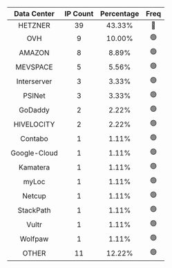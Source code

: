 | Data Center | IP Count | Percentage | Freq |
|:------------:|:--------:|:-----------:|:-----:|
| HETZNER | 39 | 43.33% | 🔴 |
| OVH | 9 | 10.00% | 🟢 |
| AMAZON | 8 | 8.89% | 🟢 |
| MEVSPACE | 5 | 5.56% | 🟢 |
| Interserver | 3 | 3.33% | 🟢 |
| PSINet | 3 | 3.33% | 🟢 |
| GoDaddy | 2 | 2.22% | 🟢 |
| HIVELOCITY | 2 | 2.22% | 🟢 |
| Contabo | 1 | 1.11% | 🟢 |
| Google-Cloud | 1 | 1.11% | 🟢 |
| Kamatera | 1 | 1.11% | 🟢 |
| myLoc | 1 | 1.11% | 🟢 |
| Netcup | 1 | 1.11% | 🟢 |
| StackPath | 1 | 1.11% | 🟢 |
| Vultr | 1 | 1.11% | 🟢 |
| Wolfpaw | 1 | 1.11% | 🟢 |
| OTHER | 11 | 12.22% | 🟢 |